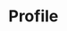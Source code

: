 # Profile
<!---Feature wurde postponed, aus TOC entfernt
*Process Orchestration > Logs > Tab Execution log > Click Profile in the Profile column*   
*Process Orchestration > Processes > Select process > Tab Execution log > Click Profile in the Profile column*
*Process Orchestration > Process actions > Click Profile in the Profile colums*

![Profile](../../Assets/Screenshots/ActindoWorkFlow/Logs/Profile.png)

The report output is displayed in an additional browser window. It shows detailed processing times for each function executed by a specific process action function. This includes information on Wall Time, CPU, memory uses, peak memory used, and the number of function calls.
-->
